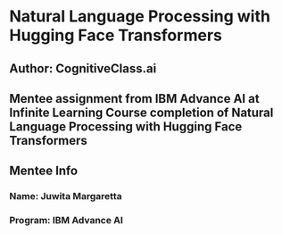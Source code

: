 # Natural Language Processing with Hugging Face Transformers
## Author: CognitiveClass.ai

Mentee assignment from IBM Advance AI at Infinite Learning
Course completion of Natural Language Processing with Hugging Face Transformers
---

## Mentee Info
### Name: Juwita Margaretta
### Program: IBM Advance AI

